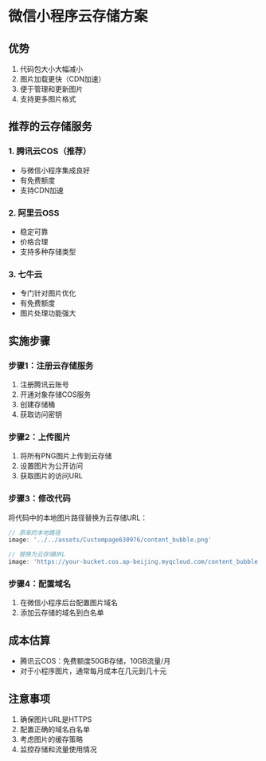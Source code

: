 # 微信小程序云存储方案

## 优势
1. 代码包大小大幅减小
2. 图片加载更快（CDN加速）
3. 便于管理和更新图片
4. 支持更多图片格式

## 推荐的云存储服务

### 1. 腾讯云COS（推荐）
- 与微信小程序集成良好
- 有免费额度
- 支持CDN加速

### 2. 阿里云OSS
- 稳定可靠
- 价格合理
- 支持多种存储类型

### 3. 七牛云
- 专门针对图片优化
- 有免费额度
- 图片处理功能强大

## 实施步骤

### 步骤1：注册云存储服务
1. 注册腾讯云账号
2. 开通对象存储COS服务
3. 创建存储桶
4. 获取访问密钥

### 步骤2：上传图片
1. 将所有PNG图片上传到云存储
2. 设置图片为公开访问
3. 获取图片的访问URL

### 步骤3：修改代码
将代码中的本地图片路径替换为云存储URL：

```javascript
// 原来的本地路径
image: '../../assets/Custompage630976/content_bubble.png'

// 替换为云存储URL
image: 'https://your-bucket.cos.ap-beijing.myqcloud.com/content_bubble.png'
```

### 步骤4：配置域名
1. 在微信小程序后台配置图片域名
2. 添加云存储的域名到白名单

## 成本估算
- 腾讯云COS：免费额度50GB存储，10GB流量/月
- 对于小程序图片，通常每月成本在几元到几十元

## 注意事项
1. 确保图片URL是HTTPS
2. 配置正确的域名白名单
3. 考虑图片的缓存策略
4. 监控存储和流量使用情况 